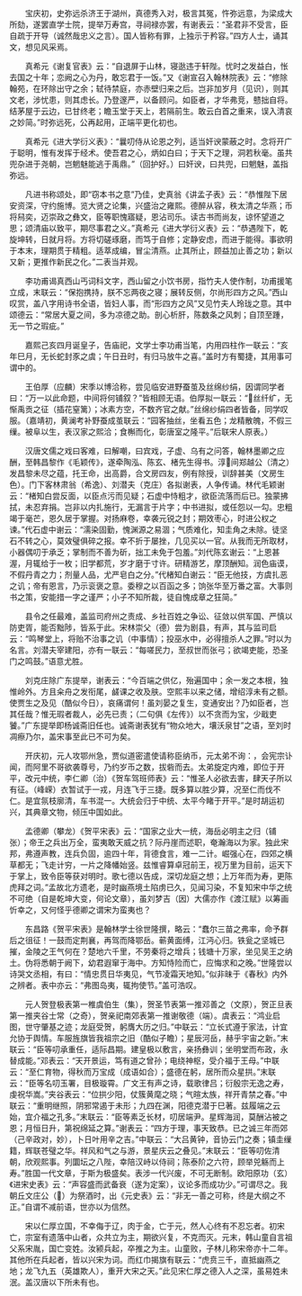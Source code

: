 <!-- { "loadSidebar": true } -->
　　宝庆初，史弥远杀济王于湖州，真德秀入对，极言其冤，忤弥远意，为梁成大所劾，遂罢直学士院，提举万寿宫，寻祠禄亦罢，有谢表云：“圣君非不受言，臣自疏于开导（诚然哉忠义之言）。国人皆称有罪，上独示于矜容。”四方人士，诵其文，想见风采焉。

　　真希元《谢复官表》云：“自退屏于山林，寝逖违于轩陛。忧时之发益白，怅去国之十年；恋阙之心为丹，敢忘君于一饭。”又《谢宣召入翰林院表》云：“修除翰苑，在环除出守之余；轼待禁庭，亦赤壁归来之后。岂非加岁月（见识），则其文老，涉忧患，则其虑长。乃登邃严，以备顾问。如臣者，才华弗竞，戆拙自将。结茅屋于云边，已甘终老；瞻玉堂于天上，若隔前生。敢云白首之重来，误入清哀之妙简。”时弥远死，公再起用，正端平更化初也。

　　真希元《进大学衍义表》：“曩叨侍从论恩之列，适当奸谀蒙蔽之时。念将开广于聪明，惟有发挥于经术。使吾君之心，炳如白曰；于天下之理，洞若秋毫。虽共兜杂进于尧朝，岂魍魅能逃于禹鼎。”（回护好。）曰奸谀，曰共兜，曰魍魅，盖指弥远。

　　凡进书称颂处，即“窃本书之意”乃佳，史真翁《讲孟子表》云：“恭惟陛下居安资深，守约施博。览大贤之论集，兴盛治之雍熙。德醉从容，秩太清之华燕；币将舄奕，迈崇政之彝文，臣等职愧寤疑，恩沾司乐。读古书而尚友，谅怀望道之思；颂清庙以致平，期尽事君之义。”真希元《进大学衍义表》云：“恭遇陛下，乾旋坤转，日就月将。方将切磋琢磨，而笃于自修；定静安虑，而进于能得。事欲明于本末，理期贯于精粗。适萃成编，冒尘清燕。止其所止，顾益加止善之功；新以又新；更推作新民之化。”二表当并观。

　　李功甫谒真西山丐词科文字，西山留之小饮书房，指竹夫人使作制，功甫援笔立成，末联云：“保抱携持，朕不忘两夜之寝；展转反侧，尔尚形四方之风。”西山叹赏，盖八字用诗书全语，皆妇人事，而“形四方之风”又见竹夫人玲珑之意。其中颂德云：“常居大夏之间，多为凉德之助。剖心析肝，陈数条之风刺；自顶至踵，无一节之瑕疵。”

　　嘉熙己亥四月诞皇子，告庙祀，文学士李功甫当笔，内用四柱作一联云：“亥年巳月，无长蛇封豕之虞；午日丑时，有归马放牛之喜。”盖时方有蜀捷，其用事可谓中的。

　　王伯厚（应麟）宋季以博洽称，尝见临安进野蚕茧及丝绵纱绢，因谓同学者曰：“万一以此命题，中间将何铺叙？”皆相顾无语。伯厚拟一联云：“丝纤纩，无惭禹贡之征（插花窒篱）；冰素方空，不数齐官之献。”丝绵纱绢四者皆备，同学叹服。（嘉靖初，黄澜考补野蚕成茧联云：“园客抽丝，坐看五色；龙精散魄，不假三缫。被阜以生，表汉家之熙洽；食槲而化，彰唐室之隆平。”后联宋人原表。）

　　汉唐文儒之戏曰客难，曰解嘲，曰宾戏，子虚、乌有之问答，翰林墨卿之应酬，至韩昌黎作《毛颖传》，遂牵陶泓、陈玄、楮先生得书。淳间郑越公（清之）发昌黎未尽之蕴，托王命，出高爵，合文房四友，例有除授，训辞甚美（文房生色）。门下客林肃翁（希逸）、刘潜夫（克庄）各拟谢表，人争传诵。林代毛颖谢云：“楮知白尝反面，以臣点污而见疑；石虚中恃粗才，欲臣流落而后已。独蒙拂拭，未忍弃捐。岂非以内扎施行，无漏言于片字；中书进拟，或任怨以一勾。忠粗竭于毫芒，恩久居于掌握。对扬麻卷，幸袭元锐之封；期效枣心，时进公权之谏。”代石虚中谢云：“濡染固勤，愧渊源之易涸；气质难化，知圭角之未除。徒坚石不转之心，莫效璧俱碎之报。幸不折于屡挫，几见买以一官。从我而无所取材，小器偶叨于承乏；掌制而不善为斫，拙工未免于包羞。”刘代陈玄谢云：“上恩甚渥，月辄给于一枚；旧学都荒，岁才磨于寸许。研精游艺，摩顶酬知。润色庙谟，不假丹青之力；剂量人品，尤严皂白之分。”代楮知白谢云：“臣无他技，方虞扎恶之讥；帝有恩言，乃示衮褒之意。委穆之以百函之多；饷张华至万番之富。大事则书之策，安能措一字之谨严；小子不知所裁，徒自愧成章之狂简。”

　　县令之任最难，盖监司府州之责成、乡社百姓之争讼、征敛以供军国、严慎以防吏胥，能否黜陟，皆系于此。宋林崇父（德）尝为剧县，有声，其与监司启云：“鸣琴堂上，将贻不治事之讥（中事情）；投巫水中，必得擅杀人之罪。”时以为名言。刘潜夫宰建阳，亦有一联云：“每嗟民力，至叔世而张弓；欲竭吏能，恐圣门之鸣鼓。”语意尤胜。

　　刘克庄除广东提举，谢表云：“今百端之供亿，殆遍国中；余一发之本根，独惟岭外。方且籴舟之发衔尾，鹾课之收及肤。空熙丰以来之储，增绍淳未有之额。使贾生之及见（酷似今日），哀痛谓何！虽刘晏之复生，变通安出？乃如臣者，岂其任哉？惟无瑕者裁人，必先已责；（二句俱《左传》）以不贪而为宝，少戢吏饕。”广东提举即杨诚斋旧任也。诚斋谢表犹有“物众地大，壤沃泉甘”之语，至刘时凋瘵乃尔，盖宋事至此已不可为矣。

　　开庆初，元人攻鄂州急，贾似道密遣使请称臣纳币，元太弟不询：，会宪宗讣闻，而阿里不哥欲袭尊号，乃约岁币之数，拔砦而去。太弟旋定内难，即位于开平，改元中统，李仁卿（治）《贺车驾班师表》云：“惟圣人必欲去害，肆天子所以有征。（峰嵘）衣暂试于一戎，月连飞于三捷。既多算以胜少算，况至仁而伐不仁。是宜氛枝廓清，车书混一。大统会归于中统、太平今睹于开平。”是时胡运初兴，其典章文物，倾压中国如此。

　　孟德卿（攀龙）《贺平宋表》云：“国家之业大一统，海岳必明主之归（铺张）；帝王之兵出万全，蛮夷敢天威之抗？际丹崖而述职，奄瀚海以为家。独此宋邦，弗遵声教，连兵负固，逾四十年，背德食言，难一二计。崛强心在，四郊之横草都无；飞走计穷，一片之降幡始竖。兹惟睿算卓冠前王，视万里为目前，运天下于掌上，致令臣等获对明时。歌七德以告成，深切龙庭之想；上万年而为寿，更陈虎拜之词。”孟故北方遗老，是时幽燕境土陷虏已久，见闻习染，不复知宋中华之统不可绝（自是乾坤大变，何论文章），虽刘梦吉（因）大儒亦作《渡江赋》以筹画忻幸之，又何怪乎德卿之谓宋为蛮夷也？

　　东昌路《贺平宋表》是翰林学士徐世隆撰，略云：“蠢尔三苗之弗率，命予群后之徂征！一鼓而定荆襄，再驾而降鄂岳。蕲黄面缚，江沔心归。铁瓮之坚城已摧，金陵之王气何在？楚地六千里，不劳秦将之增兵；钱塘十万家，坐见吴王之纳土。伪将悉朝于阙下，幼君遐窜于海中。方知恃险而亡，应悔求和之晚。”世隆尝以诗哭文丞相，有曰：“情忠贯日华夷见，气节凌霜天地知。”似非昧于《春秋》内外之辨者。表中亦云：“弗图岛夷，辄拘使节。”盖可浩叹。

　　元人贺登极表第一椎虞伯生（集），贺圣节表第一推邓善之（文原），贺正旦表第一推夹谷士常（之奇），贺亲祀南郊表第一推谢敬德（端）。虞表云：“鸿业启图，世守肇基之迹；龙庭受贺，躬膺大历之归。”中联云：“立长式遵于家法，计宜允协于舆情。车服旌旗皆我祖宗之旧（酷似子瞻）；星辰河岳，赫乎宇宙之新。”末联云：“臣等叨承重任，适际昌期。建皇极以敷言，亲扬彝训；坐明堂而布政，永替成能。”邓表云：“天开景运，笃有道之曾孙；电绕神枢，受介福于王母。”中联云：“至仁育物，得秋而万宝成（成语如合）；盛德在躬，居所而众星拱。”末联云：“臣等名叨玉署，目极璇霄。广文王有声之诗，载歌律吕；衍殷宗无逸之寿，虔祝华嵩。”夹谷表云：“位拱少阳，仗簇黄麾之晓；气暄太族，祥开青禁之春。”中联云：“重明继照，阴邪常遏于未形；九四在渊，阳德克潜于巳著。兹履端之云始，宜介福之孔多。”末联云：“臣等素乏长材，叨居端尹。星辉海润，莫酬沾被之恩；月恒日升，第祝绵延之算。”谢表云：“四方于理，事天致恭。已之诚三年而郊（己辛政对，妙），卜日叶用辛之吉。”中联云：“大吕黄钟，音协云门之奏；镇圭缫籍，辉联苍璧之华。祥风和气之与游，景星庆云之叠见。”末联云：“臣等叨佐清朝，欣观熙事。列圜坛之八陛，幸陪汉峙以侍祠；陈泰阶之六符，顾举兕觞而上寿。”胜国一代文章，于斯为极盛矣。表涉一代兴废，不可无断制。欧阳原功（玄）《进宋史表》云：“声容盛而武备衰（遂为定案），议论多而成功少。”可谓尽之。我朝丘文庄公（）为祭酒时，出《元史表》云：“非无一善之可称，终是大纲之不正。”自谓不减前语，世亦以为信然。

　　宋以仁厚立国，不幸侮于辽，肉于金，亡于元，然人心终有不忍忘者。初宋亡，宗室有遗落中山者，众共立为主，期欲兴复，不克而灭。元末，韩山童自言祖父系宋胤，国亡变姓。汝颍兵起，卒推之为主。山童败，子林儿称宋帝亦十二年。其他所在兵起者，皆以兴宋为词。而红巾揭旗有联云：“虎贲三千，直抵幽燕之地；龙飞九五（英雄欺人），重开大宋之天。”此见宋仁厚之德入人之深，虽易姓未泯。盖汉唐以下所未有也。

